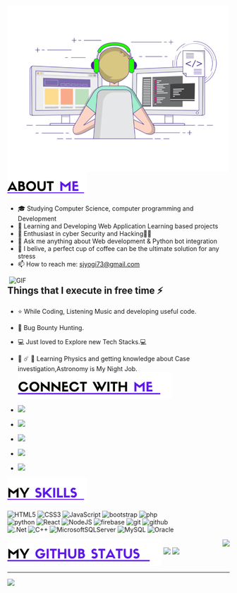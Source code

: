<img align="left" alt="GIF" src="gif3.gif" width="500"/>
<img align="center" src="about.png?raw=true"/>

- :mortar_board: Studying Computer Science, computer programming and Development
- 🔭 Learning and Developing Web Application Learning based projects 
- 🌱 Enthusiast in cyber Security and Hacking🐱‍👤
- 💬 Ask me anything about Web development & Python bot integration
- 🍵 I belive, a perfect cup of coffee can be the ultimate solution for any stress
- 📫 How to reach me: sjyogi73@gmail.com

<img align="right" alt="GIF" src="data-science.gif" width="500"/>

## Things that I execute in free time ⚡

- ⭐️ While Coding, Listening Music and developing useful code.
- :closed_lock_with_key: Bug Bounty Hunting.
- :computer: Just loved to Explore new Tech Stacks.💻
- 🌌 ☄️ 🔭 Learning Physics and getting knowledge about Case investigation,Astronomy is My Night Job.
  <img align="center" src="connect.png?raw=true"/>

- <a href="https://www.instagram.com/sjyogi73/"><img src="https://img.shields.io/badge/instagram%20@sjyogi73-DD2476?style=for-the-badge&logo=instagram&logoColor=white"/></a>
- <a href="https://facebook.com/yogeshwaransaravanan"><img src="https://img.shields.io/badge/facebook%20@yogeshwaransaravanan-344E86?style=for-the-badge&logo=facebook&logoColor=white"/></a>
- <a href="https://twitter.com/war_yogi?t=HQfXHuqBmmu7_QlX9_K1sg&s=09"><img src="https://img.shields.io/badge/twitter%20@war_yogi-0D95E8?style=for-the-badge&logo=twitter&logoColor=white"/></a>
- <a href="https://linkedin.com/in/www.linkedin.com/in/yogeshwaran-s-37939021a"><img height="30px" src="https://img.shields.io/badge/My%20Linkedin:%20yogeshwaran-8E2DE2?style=for-the-badge&logo=linkedin&logoColor=white"/></a>
- <a href="https://youtube.com/c/https://www.youtube.com/channel/UCP23FSqQPw2bAFsNrgCYA5A"><img height="30px" src="https://img.shields.io/badge/YouTube-%23FF0000.svg?logo=YouTube&logoColor=white"/></a>

<img align="center" src="skills.png?raw=true">

![HTML5](https://img.shields.io/badge/html%205-grey?style=for-the-badge&logo=html5&logoColor=white&labelColor=8E2DE2)
![CSS3](https://img.shields.io/badge/css%203-grey?style=for-the-badge&logo=css3&logoColor=white&labelColor=8E2DE2)
![JavaScript](https://img.shields.io/badge/-JavaScript-grey?style=for-the-badge&logo=javascript&logoColor=white&labelColor=8E2DE2)
![bootstrap](https://img.shields.io/badge/-bootstrap-grey?style=for-the-badge&logo=bootstrap&logoColor=white&labelColor=8E2DE2)
![php](https://img.shields.io/badge/-php-grey?style=for-the-badge&logo=php&logoColor=white&labelColor=8E2DE2)
<br>
![python](https://img.shields.io/badge/-python-grey?style=for-the-badge&logo=python&logoColor=white&labelColor=8E2DE2)
![React](https://img.shields.io/badge/react-grey?style=for-the-badge&logo=react&logoColor=8E2DE2) 
![NodeJS](https://img.shields.io/badge/node.js-grey?style=for-the-badge&logo=node.js&logoColor=8E2DE2) 
![firebase](https://img.shields.io/badge/-firebase-grey?style=for-the-badge&logo=firebase&logoColor=white&labelColor=8E2DE2)
![git](https://img.shields.io/badge/-git-grey?style=for-the-badge&logo=git&logoColor=white&labelColor=8E2DE2)
![github](https://img.shields.io/badge/-github-grey?style=for-the-badge&logo=github&logoColor=white&labelColor=8E2DE2)
<br>
![.Net](https://img.shields.io/badge/.NET-grey?style=for-the-badge&logo=.net&logoColor=8E2DE2)
![C++](https://img.shields.io/badge/-C++-grey?style=for-the-badge&logo=C%2B%2B&logoColor=white&labelColor=8E2DE2)
![MicrosoftSQLServer](https://img.shields.io/badge/Microsoft%20SQL%20Sever-grey?style=for-the-badge&logo=microsoft%20sql%20server&logoColor=8E2DE2) 
![MySQL](https://img.shields.io/badge/mysql-grey?style=for-the-badge&logo=mysql&logoColor=8E2DE2) 
![Oracle](https://img.shields.io/badge/Oracle-grey?style=for-the-badge&logo=oracle&logoColor=8E2DE2)

<img align="center" src="git.png?raw=true"/>

<img align="right" src="https://github-readme-stats-sigma-five.vercel.app/api/top-langs/?username=sjyogi73&langs_count=8&theme=radical&title_color=8E2DE2&text_color=fff"/>
<img src="https://github-readme-stats-sigma-five.vercel.app/api?username=sjyogi73&show_icons=true&bg_color=30,e94393,6e25db&title_color=fff&text_color=fff&icon_color=8E2DE2">
<img src="https://github-profile-trophy.vercel.app/?username=sjyogi73&theme=monokai" />

---
[![](https://visitcount.itsvg.in/api?id=sjyogi73&icon=1&color=1)](https://visitcount.itsvg.in)

